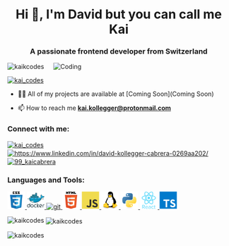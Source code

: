 <h1 align="center">Hi 👋, I'm David but you can call me Kai</h1>
<h3 align="center">A passionate frontend developer from Switzerland</h3>
<img align="right" alt="Coding" width="400" src="https://i.gifer.com/1Q7Z.gif">
<p align="left"> <img src="https://komarev.com/ghpvc/?username=kaikcodes&label=Profile%20views&color=0e75b6&style=flat" alt="kaikcodes" /> </p>

<p align="left"> <a href="https://twitter.com/kai_codes" target="blank"><img src="https://img.shields.io/twitter/follow/kai_codes?logo=twitter&style=for-the-badge" alt="kai_codes" /></a> </p>

- 👨‍💻 All of my projects are available at [Coming Soon](Coming Soon)

- 📫 How to reach me **kai.kollegger@protonmail.com**

<h3 align="left">Connect with me:</h3>
<p align="left">
<a href="https://twitter.com/kai_codes" target="blank"><img align="center" src="https://raw.githubusercontent.com/rahuldkjain/github-profile-readme-generator/master/src/images/icons/Social/twitter.svg" alt="kai_codes" height="30" width="40" /></a>
<a href="https://linkedin.com/in/https://www.linkedin.com/in/david-kollegger-cabrera-0269aa202/" target="blank"><img align="center" src="https://raw.githubusercontent.com/rahuldkjain/github-profile-readme-generator/master/src/images/icons/Social/linked-in-alt.svg" alt="https://www.linkedin.com/in/david-kollegger-cabrera-0269aa202/" height="30" width="40" /></a>
<a href="https://instagram.com/99_kaicabrera" target="blank"><img align="center" src="https://raw.githubusercontent.com/rahuldkjain/github-profile-readme-generator/master/src/images/icons/Social/instagram.svg" alt="99_kaicabrera" height="30" width="40" /></a>
</p>

<h3 align="left">Languages and Tools:</h3>
<p align="left"> <a href="https://www.w3schools.com/css/" target="_blank" rel="noreferrer"> <img src="https://raw.githubusercontent.com/devicons/devicon/master/icons/css3/css3-original-wordmark.svg" alt="css3" width="40" height="40"/> </a> <a href="https://www.docker.com/" target="_blank" rel="noreferrer"> <img src="https://raw.githubusercontent.com/devicons/devicon/master/icons/docker/docker-original-wordmark.svg" alt="docker" width="40" height="40"/> </a> <a href="https://git-scm.com/" target="_blank" rel="noreferrer"> <img src="https://www.vectorlogo.zone/logos/git-scm/git-scm-icon.svg" alt="git" width="40" height="40"/> </a> <a href="https://www.w3.org/html/" target="_blank" rel="noreferrer"> <img src="https://raw.githubusercontent.com/devicons/devicon/master/icons/html5/html5-original-wordmark.svg" alt="html5" width="40" height="40"/> </a> <a href="https://developer.mozilla.org/en-US/docs/Web/JavaScript" target="_blank" rel="noreferrer"> <img src="https://raw.githubusercontent.com/devicons/devicon/master/icons/javascript/javascript-original.svg" alt="javascript" width="40" height="40"/> </a> <a href="https://www.linux.org/" target="_blank" rel="noreferrer"> <img src="https://raw.githubusercontent.com/devicons/devicon/master/icons/linux/linux-original.svg" alt="linux" width="40" height="40"/> </a> <a href="https://www.python.org" target="_blank" rel="noreferrer"> <img src="https://raw.githubusercontent.com/devicons/devicon/master/icons/python/python-original.svg" alt="python" width="40" height="40"/> </a> <a href="https://reactjs.org/" target="_blank" rel="noreferrer"> <img src="https://raw.githubusercontent.com/devicons/devicon/master/icons/react/react-original-wordmark.svg" alt="react" width="40" height="40"/> </a> <a href="https://www.typescriptlang.org/" target="_blank" rel="noreferrer"> <img src="https://raw.githubusercontent.com/devicons/devicon/master/icons/typescript/typescript-original.svg" alt="typescript" width="40" height="40"/> </a> </p>

<p><img align="left" src="https://github-readme-stats.vercel.app/api/top-langs?username=kaikcodes&show_icons=true&locale=en&layout=compact" alt="kaikcodes" /></p>

<p>&nbsp;<img align="center" src="https://github-readme-stats.vercel.app/api?username=kaikcodes&show_icons=true&locale=en" alt="kaikcodes" /></p>

<p><img align="center" src="https://github-readme-streak-stats.herokuapp.com/?user=kaikcodes&" alt="kaikcodes" /></p>
